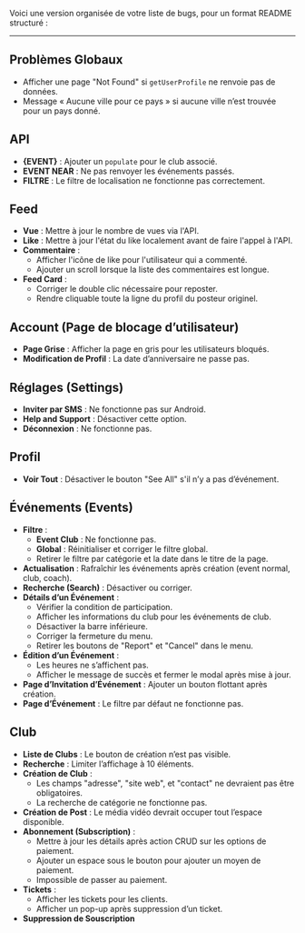 Voici une version organisée de votre liste de bugs, pour un format README structuré :

---

## Problèmes Globaux
- Afficher une page "Not Found" si `getUserProfile` ne renvoie pas de données.
- Message « Aucune ville pour ce pays » si aucune ville n’est trouvée pour un pays donné.

## API
- **{EVENT}** : Ajouter un `populate` pour le club associé.
- **EVENT NEAR** : Ne pas renvoyer les événements passés.
- **FILTRE** : Le filtre de localisation ne fonctionne pas correctement.

## Feed
- **Vue** : Mettre à jour le nombre de vues via l'API.
- **Like** : Mettre à jour l'état du like localement avant de faire l'appel à l'API.
- **Commentaire** :
  - Afficher l'icône de like pour l'utilisateur qui a commenté.
  - Ajouter un scroll lorsque la liste des commentaires est longue.
- **Feed Card** :
  - Corriger le double clic nécessaire pour reposter.
  - Rendre cliquable toute la ligne du profil du posteur originel.

## Account (Page de blocage d’utilisateur)
- **Page Grise** : Afficher la page en gris pour les utilisateurs bloqués.
- **Modification de Profil** : La date d’anniversaire ne passe pas.

## Réglages (Settings)
- **Inviter par SMS** : Ne fonctionne pas sur Android.
- **Help and Support** : Désactiver cette option.
- **Déconnexion** : Ne fonctionne pas.

## Profil
- **Voir Tout** : Désactiver le bouton "See All" s'il n’y a pas d’événement.

## Événements (Events)
- **Filtre** :
  - **Event Club** : Ne fonctionne pas.
  - **Global** : Réinitialiser et corriger le filtre global.
  - Retirer le filtre par catégorie et la date dans le titre de la page.
- **Actualisation** : Rafraîchir les événements après création (event normal, club, coach).
- **Recherche (Search)** : Désactiver ou corriger.
- **Détails d’un Événement** :
  - Vérifier la condition de participation.
  - Afficher les informations du club pour les événements de club.
  - Désactiver la barre inférieure.
  - Corriger la fermeture du menu.
  - Retirer les boutons de "Report" et "Cancel" dans le menu.
- **Édition d’un Événement** :
  - Les heures ne s’affichent pas.
  - Afficher le message de succès et fermer le modal après mise à jour.
- **Page d’Invitation d’Événement** : Ajouter un bouton flottant après création.
- **Page d’Événement** : Le filtre par défaut ne fonctionne pas.

## Club
- **Liste de Clubs** : Le bouton de création n’est pas visible.
- **Recherche** : Limiter l’affichage à 10 éléments.
- **Création de Club** :
  - Les champs "adresse", "site web", et "contact" ne devraient pas être obligatoires.
  - La recherche de catégorie ne fonctionne pas.
- **Création de Post** : Le média vidéo devrait occuper tout l’espace disponible.
- **Abonnement (Subscription)** :
  - Mettre à jour les détails après action CRUD sur les options de paiement.
  - Ajouter un espace sous le bouton pour ajouter un moyen de paiement.
  - Impossible de passer au paiement.
- **Tickets** :
  - Afficher les tickets pour les clients.
  - Afficher un pop-up après suppression d’un ticket.
- **Suppression de Souscription**